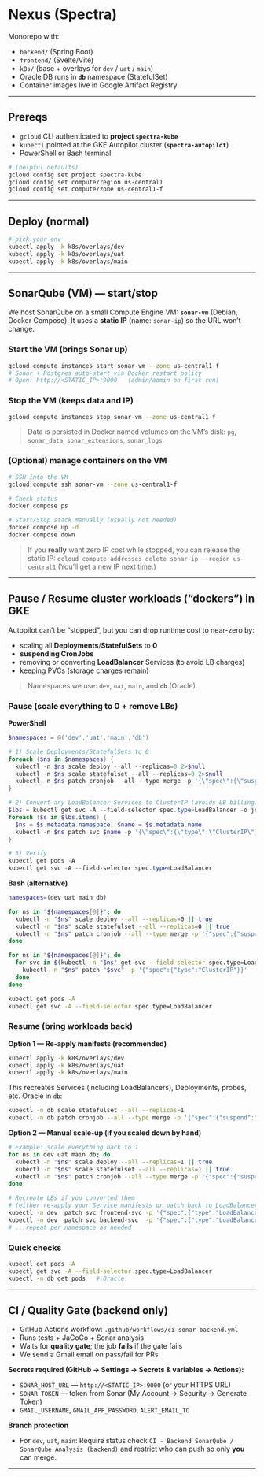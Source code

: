 
# Nexus (Spectra)

Monorepo with:
- `backend/` (Spring Boot)
- `frontend/` (Svelte/Vite)
- `k8s/` (base + overlays for `dev` / `uat` / `main`)
- Oracle DB runs in **`db`** namespace (StatefulSet)
- Container images live in Google Artifact Registry

---

## Prereqs

- `gcloud` CLI authenticated to **project `spectra-kube`**
- `kubectl` pointed at the GKE Autopilot cluster (**`spectra-autopilot`**)
- PowerShell or Bash terminal

```bash
# (helpful defaults)
gcloud config set project spectra-kube
gcloud config set compute/region us-central1
gcloud config set compute/zone us-central1-f
````

---

## Deploy (normal)

```bash
# pick your env
kubectl apply -k k8s/overlays/dev
kubectl apply -k k8s/overlays/uat
kubectl apply -k k8s/overlays/main
```

---

## SonarQube (VM) — start/stop

We host SonarQube on a small Compute Engine VM: **`sonar-vm`** (Debian, Docker Compose).
It uses a **static IP** (name: `sonar-ip`) so the URL won’t change.

### Start the VM (brings Sonar up)

```bash
gcloud compute instances start sonar-vm --zone us-central1-f
# Sonar + Postgres auto-start via Docker restart policy
# Open: http://<STATIC_IP>:9000   (admin/admin on first run)
```

### Stop the VM (keeps data and IP)

```bash
gcloud compute instances stop sonar-vm --zone us-central1-f
```

> Data is persisted in Docker named volumes on the VM’s disk:
> `pg`, `sonar_data`, `sonar_extensions`, `sonar_logs`.

### (Optional) manage containers on the VM

```bash
# SSH into the VM
gcloud compute ssh sonar-vm --zone us-central1-f

# Check status
docker compose ps

# Start/Stop stack manually (usually not needed)
docker compose up -d
docker compose down
```

> If you **really** want zero IP cost while stopped, you can release the static IP:
> `gcloud compute addresses delete sonar-ip --region us-central1`
> (You’ll get a new IP next time.)

---

## Pause / Resume cluster workloads (“dockers”) in GKE

Autopilot can’t be “stopped”, but you can drop runtime cost to near-zero by:

* scaling all **Deployments**/**StatefulSets** to **0**
* **suspending CronJobs**
* removing or converting **LoadBalancer** Services (to avoid LB charges)
* keeping PVCs (storage charges remain)

> Namespaces we use: `dev`, `uat`, `main`, and **`db`** (Oracle).

### Pause (scale everything to 0 + remove LBs)

**PowerShell**

```powershell
$namespaces = @('dev','uat','main','db')

# 1) Scale Deployments/StatefulSets to 0
foreach ($ns in $namespaces) {
  kubectl -n $ns scale deploy --all --replicas=0 2>$null
  kubectl -n $ns scale statefulset --all --replicas=0 2>$null
  kubectl -n $ns patch cronjob --all --type merge -p '{\"spec\":{\"suspend\":true}}' 2>$null
}

# 2) Convert any LoadBalancer Services to ClusterIP (avoids LB billing)
$lbs = kubectl get svc -A --field-selector spec.type=LoadBalancer -o json | ConvertFrom-Json
foreach ($s in $lbs.items) {
  $ns = $s.metadata.namespace; $name = $s.metadata.name
  kubectl -n $ns patch svc $name -p '{\"spec\":{\"type\":\"ClusterIP\"}}'
}

# 3) Verify
kubectl get pods -A
kubectl get svc -A --field-selector spec.type=LoadBalancer
```

**Bash (alternative)**

```bash
namespaces=(dev uat main db)

for ns in "${namespaces[@]}"; do
  kubectl -n "$ns" scale deploy --all --replicas=0 || true
  kubectl -n "$ns" scale statefulset --all --replicas=0 || true
  kubectl -n "$ns" patch cronjob --all --type merge -p '{"spec":{"suspend":true}}' || true
done

for ns in "${namespaces[@]}"; do
  for svc in $(kubectl -n "$ns" get svc --field-selector spec.type=LoadBalancer -o name); do
    kubectl -n "$ns" patch "$svc" -p '{"spec":{"type":"ClusterIP"}}'
  done
done

kubectl get pods -A
kubectl get svc -A --field-selector spec.type=LoadBalancer
```

### Resume (bring workloads back)

**Option 1 — Re-apply manifests (recommended)**

```bash
kubectl apply -k k8s/overlays/dev
kubectl apply -k k8s/overlays/uat
kubectl apply -k k8s/overlays/main
```

This recreates Services (including LoadBalancers), Deployments, probes, etc.
Oracle in `db`:

```bash
kubectl -n db scale statefulset --all --replicas=1
kubectl -n db patch cronjob --all --type merge -p '{"spec":{"suspend":false}}' 2>/dev/null || true
```

**Option 2 — Manual scale-up (if you scaled down by hand)**

```bash
# Example: scale everything back to 1
for ns in dev uat main db; do
  kubectl -n "$ns" scale deploy --all --replicas=1 || true
  kubectl -n "$ns" scale statefulset --all --replicas=1 || true
  kubectl -n "$ns" patch cronjob --all --type merge -p '{"spec":{"suspend":false}}' || true
done

# Recreate LBs if you converted them
# (either re-apply your Service manifests or patch back to LoadBalancer)
kubectl -n dev  patch svc frontend-svc -p '{"spec":{"type":"LoadBalancer"}}'   2>/dev/null || true
kubectl -n dev  patch svc backend-svc  -p '{"spec":{"type":"LoadBalancer"}}'   2>/dev/null || true
# ...repeat per namespace as needed
```

### Quick checks

```bash
kubectl get pods -A
kubectl get svc -A --field-selector spec.type=LoadBalancer
kubectl -n db get pods   # Oracle
```

---

## CI / Quality Gate (backend only)

* GitHub Actions workflow: `.github/workflows/ci-sonar-backend.yml`
* Runs tests + JaCoCo + Sonar analysis
* Waits for **quality gate**; the job **fails** if the gate fails
* We send a Gmail email on pass/fail for PRs

**Secrets required (GitHub → Settings → Secrets & variables → Actions):**

* `SONAR_HOST_URL` — `http://<STATIC_IP>:9000` (or your HTTPS URL)
* `SONAR_TOKEN` — token from Sonar (My Account → Security → Generate Token)
* `GMAIL_USERNAME`, `GMAIL_APP_PASSWORD`, `ALERT_EMAIL_TO`

**Branch protection**

* For `dev`, `uat`, `main`: Require status check
  `CI - Backend SonarQube / SonarQube Analysis (backend)`
  and restrict who can push so only **you** can merge.

---